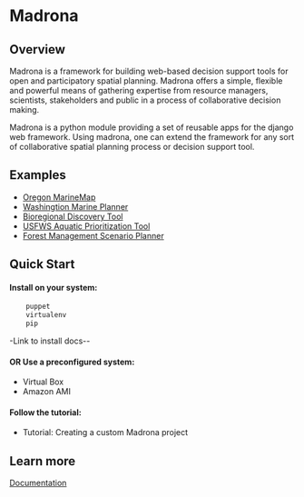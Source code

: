 # Madrona

## Overview
Madrona is a framework for building
web-based decision support tools for open and participatory spatial 
planning. Madrona offers a simple, flexible and powerful
means of gathering expertise from resource managers, scientists, stakeholders and 
public in a process of collaborative decision making.

Madrona is a python module providing a set of reusable apps for the django web framework. 
Using madrona, one can extend the framework for any
sort of collaborative spatial planning process or decision support tool. 

## Examples

* [Oregon MarineMap](http://oregon.marinemap.org/)
* [Washingtion Marine Planner](http://washington.marineplanning.org/)
* [Bioregional Discovery Tool](http://bioregions.apps.ecotrust.org/)
* [USFWS Aquatic Prioritization Tool](http://aquatic-priorities.apps.ecotrust.org/)
* [Forest Management Scenario Planner](https://github.com/Ecotrust/land_owner_tools)

## Quick Start

#### Install on your system:

```bash
    puppet
    virtualenv
    pip
```

-Link to install docs--

#### OR Use a preconfigured system:

* Virtual Box
* Amazon AMI

#### Follow the tutorial:

* Tutorial: Creating a custom Madrona project


## Learn more

[Documentation](http://ecotrust.github.com/madrona/docs/)
